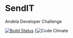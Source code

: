 # SendIT
Andela Developer Challenge

[![Build Status](https://travis-ci.com/mcaleb808/SendIT.svg?branch=senditApi)](https://travis-ci.com/mcaleb808/SendIT)     [![![Code Climate](https://codeclimate.com/github/codeclimate/codeclimate/badges/gpa.svg)](https://codeclimate.com/github/<mcaleb808/sendIT)
